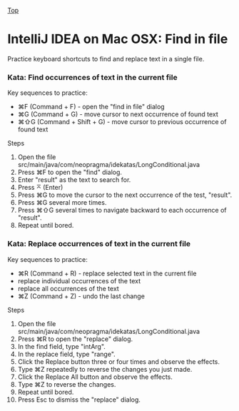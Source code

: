 [Top](README.md)

# IntelliJ IDEA on Mac OSX: Find in file

Practice keyboard shortcuts to find and replace text in a single file.

### Kata: Find occurrences of text in the current file

Key sequences to practice:

- ⌘F (Command + F) - open the "find in file" dialog
- ⌘G (Command + G) - move cursor to next occurrence of found text
- ⌘⇧G (Command + Shift + G) - move cursor to previous occurrence of found text

Steps

1. Open the file src/main/java/com/neopragma/idekatas/LongConditional.java
1. Press ⌘F to open the "find" dialog.
1. Enter "result" as the text to search for.
1. Press ⌅ (Enter)
1. Press ⌘G to move the cursor to the next occurrence of the test, "result".
1. Press ⌘G several more times.
1. Press ⌘⇧G several times to navigate backward to each occurrence of "result".
1. Repeat until bored.

### Kata: Replace occurrences of text in the current file

Key sequences to practice:

- ⌘R (Command + R) - replace selected text in the current file
- replace individual occurrences of the text
- replace all occurrences of the text
- ⌘Z (Command + Z) - undo the last change

Steps

1. Open the file src/main/java/com/neopragma/idekatas/LongConditional.java
1. Press ⌘R to open the "replace" dialog.
1. In the find field, type "intArg".
1. In the replace field, type "range".
1. Click the Replace button three or four times and observe the effects.
1. Type ⌘Z repeatedly to reverse the changes you just made.
1. Click the Replace All button and observe the effects.
1. Type ⌘Z to reverse the changes.
1. Repeat until bored.
1. Press Esc to dismiss the "replace" dialog.





